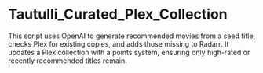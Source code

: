 # Tautulli_Curated_Plex_Collection
This script uses OpenAI to generate recommended movies from a seed title, checks Plex for existing copies, and adds those missing to Radarr. It updates a Plex collection with a points system, ensuring only high-rated or recently recommended titles remain.
